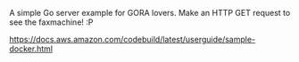 A simple Go server example for GORA lovers. Make an HTTP GET request to see the faxmachine! :P


https://docs.aws.amazon.com/codebuild/latest/userguide/sample-docker.html
